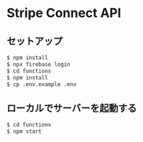 # Stripe Connect API

## セットアップ

```sh
$ npm install
$ npx firebase login
$ cd functions
$ npm install
$ cp .env.example .env
```

## ローカルでサーバーを起動する

```sh
$ cd functions
$ npm start
```

